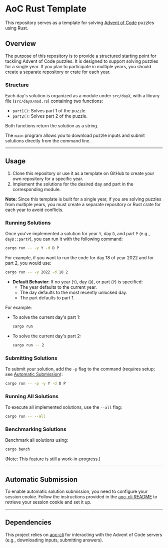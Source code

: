 # AoC Rust Template

This repository serves as a template for solving [Advent of Code](https://adventofcode.com) puzzles using Rust.

## Overview

The purpose of this repository is to provide a structured starting point for tackling Advent of Code puzzles. It is designed to support solving puzzles
for a single year. If you plan to participate in multiple years, you should create a separate repository or crate for each year.

### Structure

Each day's solution is organized as a module under `src/dayX`, with a library file (`src/dayX/mod.rs`) containing two functions:  

- `part1()`: Solves part 1 of the puzzle.  
- `part2()`: Solves part 2 of the puzzle.  

Both functions return the solution as a string.

The `main` program allows you to download puzzle inputs and submit solutions directly from the command line.

---

## Usage

1. Clone this repository or use it as a template on GitHub to create your own repository for a specific year.  
2. Implement the solutions for the desired day and part in the corresponding module.

**Note:** Since this template is built for a single year, if you are solving puzzles from multiple years,
you must create a separate repository or Rust crate for each year to avoid conflicts.

### Running Solutions

Once you've implemented a solution for year `Y`, day `D`, and part `P` (e.g., `dayD::partP`), you can run it with the following command:

```bash
cargo run -- -y Y -d D P
```

For example, if you want to run the code for day 18 of year 2022 and for part 2, you would use:

```bash
cargo run -- -y 2022 -d 18 2
```

- **Default Behavior**: If no year (`Y`), day (`D`), or part (`P`) is specified:
  - The year defaults to the current year.
  - The day defaults to the most recently unlocked day.
  - The part defaults to part 1.

For example:

- To solve the current day's part 1:  

  ```bash
  cargo run
  ```

- To solve the current day's part 2:  

  ```bash
  cargo run -- 2
  ```

### Submitting Solutions

To submit your solution, add the `-p` flag to the command (requires setup; see [Automatic Submission](#automatic-submission)):

```bash
cargo run -- -p -y Y -d D P
```

### Running All Solutions

To execute all implemented solutions, use the `--all` flag:

```bash
cargo run -- --all
```

### Benchmarking Solutions

Benchmark all solutions using:

```bash
cargo bench
```

(Note: This feature is still a work-in-progress.)

---

## Automatic Submission

To enable automatic solution submission, you need to configure your session cookie. Follow the instructions provided in the [aoc-cli README](https://github.com/scarvalhojr/aoc-cli#session-cookie) to retrieve your session cookie and set it up.

---

## Dependencies

This project relies on [aoc-cli](https://github.com/scarvalhojr/aoc-cli) for interacting with the Advent of Code servers (e.g., downloading inputs, submitting answers).
